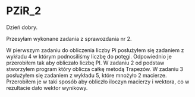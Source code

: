 # PZiR_2

Dzień dobry.

Przesyłam wykonane zadania z sprawozdania nr 2.

W pierwszym zadaniu do obliczenia liczby Pi posłużyłem się zadaniem z wykładu 4 w którym podnosiliśmy liczbę do potęgi. Odpowiednio je przerobiłem tak aby obliczało liczbę PI.
W zadaniu 2 od podstaw stworzyłem program który oblicza całkę metodą Trapezów.
W zadaniu 3 posłużyłem się zadaniem z wykładu 5, które mnożyło 2 macierze. Przerobiłem je w taki sposób aby obliczło iloczyn macierzy i wektora, co w rezultacie dało wektor wynikowy.
